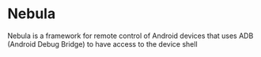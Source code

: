 # Nebula
Nebula is a framework for remote control of Android devices that uses ADB (Android Debug Bridge) to have access to the device shell
